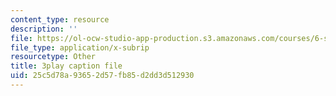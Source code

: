 ```yaml
---
content_type: resource
description: ''
file: https://ol-ocw-studio-app-production.s3.amazonaws.com/courses/6-s897-machine-learning-for-healthcare-spring-2019/25c5d78a93652d57fb85d2dd3d512930_g5v-NvNoJQQ.srt
file_type: application/x-subrip
resourcetype: Other
title: 3play caption file
uid: 25c5d78a-9365-2d57-fb85-d2dd3d512930
---
```

